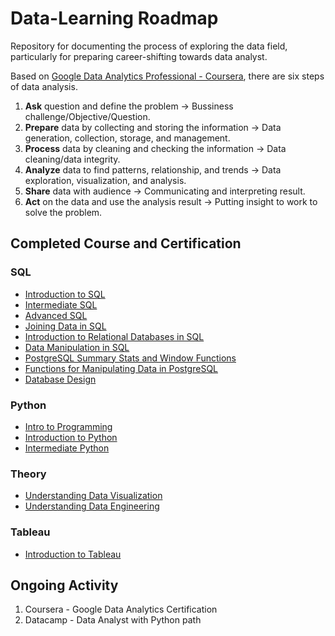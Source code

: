 # Data-Learning Roadmap
Repository for documenting the process of exploring the data field, particularly for preparing career-shifting towards data analyst.

Based on <a href="https://www.coursera.org/professional-certificates/google-data-analytics">Google Data Analytics Professional - Coursera</a>, there are six steps of data analysis.
1. <b>Ask</b> question and define the problem -> Bussiness challenge/Objective/Question.
2. <b>Prepare</b> data by collecting and storing the information -> Data generation, collection, storage, and management.
3. <b>Process</b> data by cleaning and checking the information -> Data cleaning/data integrity.
4. <b>Analyze</b> data to find patterns, relationship, and trends -> Data exploration, visualization, and analysis.
5. <b>Share</b> data with audience -> Communicating and interpreting result.
6. <b>Act</b> on the data and use the analysis result -> Putting insight to work to solve the problem.

## Completed Course and Certification
### SQL
- <a href="https://www.datacamp.com/statement-of-accomplishment/course/4531eb4273799299702738aa18d3986cbf801144?raw=1">Introduction to SQL</a>
- <a href="https://www.datacamp.com/statement-of-accomplishment/course/27b48502973d7af759d23cdc59b1fe340608d184?raw=1">Intermediate SQL</a>
- <a href="https://www.kaggle.com/learn/certification/alyamf/advanced-sql">Advanced SQL</a>
- <a href="https://www.datacamp.com/statement-of-accomplishment/course/194c0af21792f57a381bdf365c6bf47eed8274d4?raw=1">Joining Data in SQL</a>
- <a href="https://www.datacamp.com/statement-of-accomplishment/course/e560545b05e0da6a3193768fd799bcdd1ebcef22?raw=1">Introduction to Relational Databases in SQL</a>
- <a href="https://www.datacamp.com/statement-of-accomplishment/course/ce5f9bfe904261638c4c8a1fd3763631c3c52fbe?raw=1">Data Manipulation in SQL</a>
- <a href="https://www.datacamp.com/statement-of-accomplishment/course/e049779957e4004b41fad7b4ad582c365a691851?raw=1">PostgreSQL Summary Stats and Window Functions</a>
- <a href="https://www.datacamp.com/statement-of-accomplishment/course/a3fa785263c5ac857c184e194d0a39fd09328847?raw=1">Functions for Manipulating Data in PostgreSQL</a>
- <a href="https://www.datacamp.com/statement-of-accomplishment/course/11caa25db92f6cfd95105aaf22ac5ac07ce8527e?raw=1">Database Design</a>

### Python
- <a href="https://www.kaggle.com/learn/certification/alyamf/intro-to-programming">Intro to Programming</a>
- <a href="https://www.datacamp.com/statement-of-accomplishment/course/d020fe0a370fbf18080131cc713059749fa9074c?raw=1">Introduction to Python</a>
- <a href="https://www.datacamp.com/statement-of-accomplishment/course/a7bf4edbd6cac43135ac7a97fb47f6e49730d5de?raw=1">Intermediate Python</a>

### Theory
- <a href="https://www.datacamp.com/statement-of-accomplishment/course/fde55636e1fe56daa0c2b23a642e65214131ca3c?raw=1">Understanding Data Visualization</a>
- <a href="https://www.datacamp.com/statement-of-accomplishment/course/7509e9e0f5b5beb93ebc08df3e193a74a7f3a624?raw=1">Understanding Data Engineering</a>

### Tableau
- <a href="https://www.datacamp.com/statement-of-accomplishment/course/ad400a557ab7d1448b2eda0c88c60b381d2bab67?raw=1">Introduction to Tableau</a>

## Ongoing Activity
1. Coursera - Google Data Analytics Certification
2. Datacamp - Data Analyst with Python path
